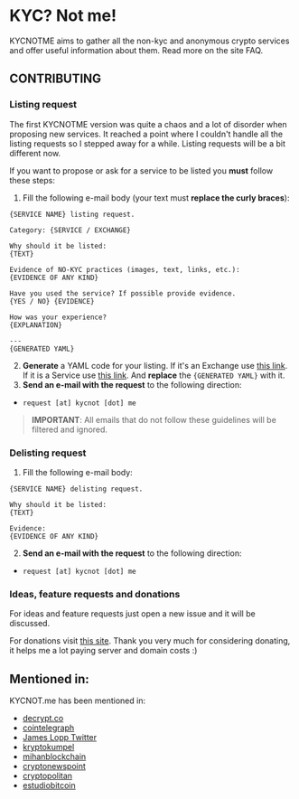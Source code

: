 # KYC? Not me!

KYCNOTME aims to gather all the non-kyc and anonymous crypto services and offer useful information about them. Read more on the site FAQ.

## CONTRIBUTING

### Listing request

The first KYCNOTME version was quite a chaos and a lot of disorder when proposing new services. It reached a point where I couldn't handle all the listing requests so I stepped away for a while. Listing requests will be a bit different now.

If you want to propose or ask for a service to be listed you **must** follow these steps:

1. Fill the following e-mail body (your text must **replace the curly braces**):
```
{SERVICE NAME} listing request.

Category: {SERVICE / EXCHANGE}

Why should it be listed: 
{TEXT}

Evidence of NO-KYC practices (images, text, links, etc.):
{EVIDENCE OF ANY KIND}

Have you used the service? If possible provide evidence.
{YES / NO} {EVIDENCE}

How was your experience?
{EXPLANATION}

---
{GENERATED YAML}
```
2. **Generate** a YAML code for your listing. If it's an Exchange use [this link](https://kycnot.me/generate-new-exchange). If it is a Service use [this link](https://kycnot.me/generate-new-service). And **replace** the `{GENERATED YAML}` with it.
3. **Send an e-mail with the request** to the following direction:
- `request [at] kycnot [dot] me`

> **IMPORTANT**: All emails that do not follow these guidelines will be filtered and ignored.

### Delisting request

1. Fill the following e-mail body:

```
{SERVICE NAME} delisting request.

Why should it be listed:
{TEXT}

Evidence:
{EVIDENCE OF ANY KIND}
```

2. **Send an e-mail with the request** to the following direction:
- `request [at] kycnot [dot] me`

### Ideas, feature requests and donations

For ideas and feature requests just open a new issue and it will be discussed.

For donations visit [this site](https://kycnot.me/about#support). Thank you very much for considering donating, it helps me a lot paying server and domain costs :)

## Mentioned in:

KYCNOT.me has been mentioned in:

- [decrypt.co](https://decrypt.co/32233/looking-for-bitcoin-with-no-kyc-this-new-site-has-you-covered)
- [cointelegraph](https://cointelegraph.com/news/website-compiles-list-of-kyc-free-exchanges-along-with-some-warnings)
- [James Lopp Twitter](https://nitter.net/lopp/status/1271417720018534400)
- [kryptokumpel](https://www.kryptokumpel.de/boerse/auf-der-suche-nach-boersen-ohne-kyc-neue-webseite-kyc-not-me-listet-verbleibende-boersen-ohne-know-your-customer-verfahren/)
- [mihanblockchain](https://mihanblockchain.com/kycnot-me-website-list-cryptocurrency-exchanges-without-kyc/)
- [cryptonewspoint](https://www.cryptonewspoint.com/new-website-kycnot-me-compiles-list-of-kyc-free-crypto-exchanges/)
- [cryptopolitan](https://www.cryptopolitan.com/list-of-kyc-free-crypto-exchanges/)
- [estudiobitcoin](https://estudiobitcoin.com/comprar-y-vender/)
